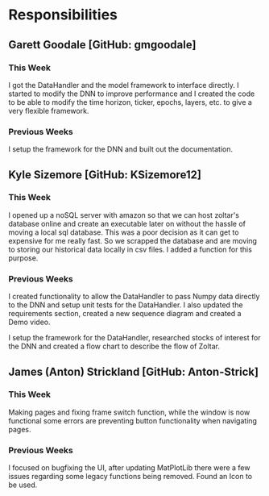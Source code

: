 # Responsibilities

## Garett Goodale [GitHub: gmgoodale]

### This Week
I got the DataHandler and the model framework to interface directly. I started to modify the DNN to improve performance and I created the code to be able to modify the time horizon, ticker, epochs, layers, etc. to give a very flexible framework.

### Previous Weeks
I setup the framework for the DNN and built out the documentation.

## Kyle Sizemore [GitHub: KSizemore12]

### This Week
I opened up a noSQL server with amazon so that we can host zoltar's database online and create an executable later on without the hassle of moving a local sql database. This was a poor decision as it can get to expensive for me really fast. So we scrapped the database and are moving to storing our historical data locally in csv files. I added a function for this purpose.

### Previous Weeks
I created functionality to allow the DataHandler to pass Numpy data directly to the DNN and setup unit tests for the DataHandler. I also updated the requirements section, created a new sequence diagram and created a Demo video.

I setup the framework for the DataHandler, researched stocks of interest for the DNN and created a flow chart to describe the flow of Zoltar.

## James (Anton) Strickland [GitHub: Anton-Strick]

### This Week
Making pages and fixing frame switch function, while the window is now functional some errors are preventing button functionality when navigating pages.

### Previous Weeks
I focused on bugfixing the UI, after updating MatPlotLib there were a few issues regarding some legacy functions being removed. Found an Icon to be used.
